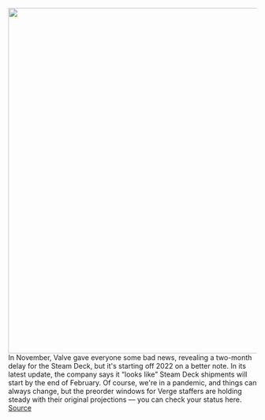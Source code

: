 <img src='https://cdn.vox-cdn.com/thumbor/JHKx3zyOr1TqBIoO0UgHRpiCtJE=/0x0:1620x1080/1200x800/filters:focal(681x411:939x669)/cdn.vox-cdn.com/uploads/chorus_image/image/70385661/steam_deck_hades.0.jpg' width='700px' /><br/>
In November, Valve gave everyone some bad news, revealing a two-month delay for the Steam Deck, but it's starting off 2022 on a better note. In its latest update, the company says it “looks like” Steam Deck shipments will start by the end of February. Of course, we're in a pandemic, and things can always change, but the preorder windows for Verge staffers are holding steady with their original projections — you can check your status here.
<a href='https://www.theverge.com/2022/1/13/22882686/steam-deck-delays-valve-pc-gaming-handheld'> Source <a/>